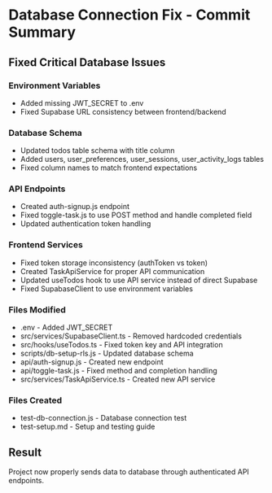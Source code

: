 # Database Connection Fix - Commit Summary

## Fixed Critical Database Issues

### Environment Variables
- Added missing JWT_SECRET to .env
- Fixed Supabase URL consistency between frontend/backend

### Database Schema
- Updated todos table schema with title column
- Added users, user_preferences, user_sessions, user_activity_logs tables
- Fixed column names to match frontend expectations

### API Endpoints
- Created auth-signup.js endpoint
- Fixed toggle-task.js to use POST method and handle completed field
- Updated authentication token handling

### Frontend Services
- Fixed token storage inconsistency (authToken vs token)
- Created TaskApiService for proper API communication
- Updated useTodos hook to use API service instead of direct Supabase
- Fixed SupabaseClient to use environment variables

### Files Modified
- .env - Added JWT_SECRET
- src/services/SupabaseClient.ts - Removed hardcoded credentials
- src/hooks/useTodos.ts - Fixed token key and API integration
- scripts/db-setup-rls.js - Updated database schema
- api/auth-signup.js - Created new endpoint
- api/toggle-task.js - Fixed method and completion handling
- src/services/TaskApiService.ts - Created new API service

### Files Created
- test-db-connection.js - Database connection test
- test-setup.md - Setup and testing guide

## Result
Project now properly sends data to database through authenticated API endpoints.